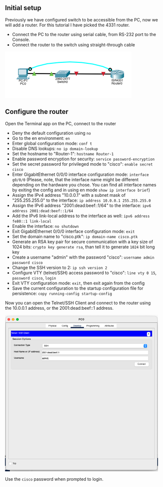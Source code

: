 
## Initial setup

Previously we have configured switch to be accessible from the PC, now we will add a router. For this tutorial I have picked the 4331 router.

- Connect the PC to the router using serial cable, from RS-232 port to the Console.
- Connect the router to the switch using straight-through cable

![](./img/router_network.png)


## Configure the router

Open the Terminal app on the PC, connect to the router

- Deny the default configuration using `no`
- Go to the en environment: `en`
- Enter global configuration mode: `conf t`
- Disable DNS lookups: `no ip domain-lookup`
- Set the hostname to "Router-1": `hostname Router-1`
- Enable password encryption for security: `service password-encryption`
- Set the secret password for privileged mode to "cisco": `enable secret cisco`
- Enter GigabitEthernet 0/0/0 interface configuration mode: `interface g0/0/0` (Please, note, that the interface name might be different depending on the hardware you chose. You can find all interface names by exiting the config and in using en mode `show ip interface brief`)
- Assign the IPv4 address "10.0.0.1" with a subnet mask of "255.255.255.0" to the interface: `ip address 10.0.0.1 255.255.255.0`
- Assign the IPv6 address "2001:dead:beef::1/64" to the interface: `ipv6 address 2001:dead:beef::1/64`
- Add the IPv6 link-local address to the interface as well: `ipv6 address fe80::1 link-local`
- Enable the interface: `no shutdown`
- Exit GigabitEthernet 0/0/0 interface configuration mode: `exit`
- Set the domain name to "cisco.ptk": `ip domain-name cisco.ptk`
- Generate an RSA key pair for secure communication with a key size of 1024 bits: `crypto key generate rsa`, than tell it to generate `1024` bit long key
- Create a username "admin" with the password "cisco": `username admin password cisco`
- Change the SSH version to 2: `ip ssh version 2`
- Configure VTY (telnet/SSH) access password to "cisco": `line vty 0 15`, `password cisco`, `login`
- Exit VTY configuration mode: `exit`, then exit again from the config
- Save the current configuration to the startup configuration file for persistence: `copy running-config startup-config`

Now you can open the Telnet/SSH Client and connect to the router using the 10.0.0.1 address, or the 2001:dead:beef::1 address.

![](./img/router_ssh_connect.png)

Use the `cisco` password when prompted to login.